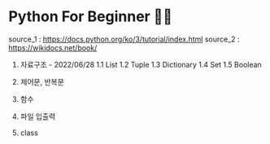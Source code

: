 # Python For Beginner 🧗‍♀️

source_1 : https://docs.python.org/ko/3/tutorial/index.html
source_2 : https://wikidocs.net/book/	

1. 자료구조 - 2022/06/28
	1.1 List
	1.2 Tuple
	1.3 Dictionary
	1.4 Set
	1.5 Boolean

2. 제어문, 반복문

3. 함수

4. 파일 입출력

5. class
